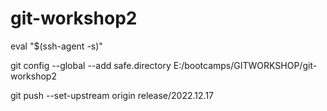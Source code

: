 # git-workshop2

 eval "$(ssh-agent -s)"
 
 git config --global --add safe.directory E:/bootcamps/GITWORKSHOP/git-workshop2

 git push --set-upstream origin release/2022.12.17